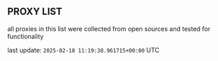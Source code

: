 ## PROXY LIST

all proxies in this list were collected from open sources and tested for functionality

last update: `2025-02-18 11:19:38.961715+00:00` UTC